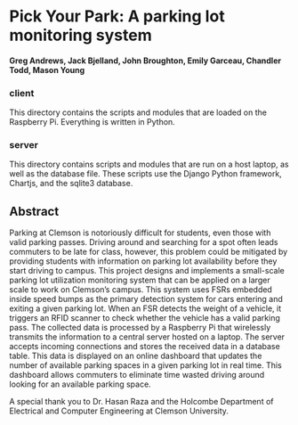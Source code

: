# Pick Your Park: A parking lot monitoring system
#### Greg Andrews, Jack Bjelland, John Broughton, Emily Garceau, Chandler Todd, Mason Young

### client

This directory contains the scripts and modules that are loaded on the Raspberry Pi. Everything is written in Python.

### server

This directory contains scripts and modules that are run on a host laptop, as well as the database file. These scripts use the Django Python framework, Chartjs, and the sqlite3 database.

## Abstract

Parking at Clemson is notoriously difficult for students, even those with valid parking passes. Driving around and searching for a spot often leads commuters to be late for class, however, this problem could be mitigated by providing students with information on parking lot availability before they start driving to campus. This project designs and implements a small-scale parking lot utilization monitoring system that can be applied on a larger scale to work on Clemson’s campus. This system uses FSRs embedded inside speed bumps as the primary detection system for cars entering and exiting a given parking lot. When an FSR detects the weight of a vehicle, it triggers an RFID scanner to check whether the vehicle has a valid parking pass. The collected data is processed by a Raspberry Pi that wirelessly transmits the information to a central server hosted on a laptop. The server accepts incoming connections and stores the received data in a database table. This data is displayed on an online dashboard that updates the number of available parking spaces in a given parking lot in real time. This dashboard allows commuters to eliminate time wasted driving around looking for an available parking space.

A special thank you to Dr. Hasan Raza and the Holcombe Department of Electrical and Computer Engineering at Clemson University.